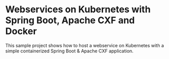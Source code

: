 # Webservices on Kubernetes with Spring Boot, Apache CXF and Docker

This sample project shows how to host a webservice on Kubernetes with a simple containerized Spring Boot & Apache CXF application.

